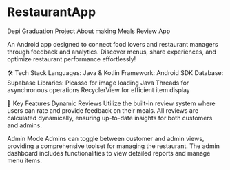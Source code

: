 # RestaurantApp
Depi Graduation Project About making Meals Review App

An Android app designed to connect food lovers and restaurant managers through feedback and analytics. Discover menus, share experiences, and optimize restaurant performance effortlessly!

🛠️ Tech Stack
Languages: Java & Kotlin
Framework: Android SDK
Database: Supabase
Libraries:
Picasso for image loading
Java Threads for asynchronous operations
RecyclerView for efficient item display


🌟 Key Features
Dynamic Reviews
Utilize the built-in review system where users can rate and provide feedback on their meals. All reviews are calculated dynamically, ensuring up-to-date insights for both customers and admins.

Admin Mode
Admins can toggle between customer and admin views, providing a comprehensive toolset for managing the restaurant. The admin dashboard includes functionalities to view detailed reports and manage menu items.



